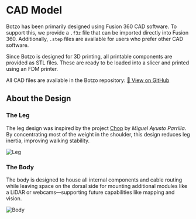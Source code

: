 # CAD Model

Botzo has been primarily designed using Fusion 360 CAD software. To support this,
we provide a `.f3z` file that can be imported directly into Fusion 360. Additionally,
`.step` files are available for users who prefer other CAD software.

Since Botzo is designed for 3D printing, all printable components are provided as
STL files. These are ready to be loaded into a slicer and printed using an FDM
printer.

All CAD files are available in the Botzo repository: [📁 View on GitHub](https://github.com/IERoboticsAILab/botzo/tree/main/CAD_files)

## About the Design

### The Leg

The leg design was inspired by the project [Chop](https://hackaday.io/project/171456-diy-hobby-servos-quadruped-robot/details)
by _Miguel Ayusto Parrilla_. By concentrating most of the weight in the shoulder,
this design reduces leg inertia, improving walking stability.

![Leg](../../assets/gifs/FULL_LEG.gif)

### The Body

The body is designed to house all internal components and cable routing while
leaving space on the dorsal side for mounting additional modules like a LiDAR or
webcams—supporting future capabilities like mapping and vision.

![Body](../../assets/gifs/animation_new_final_body.gif)
